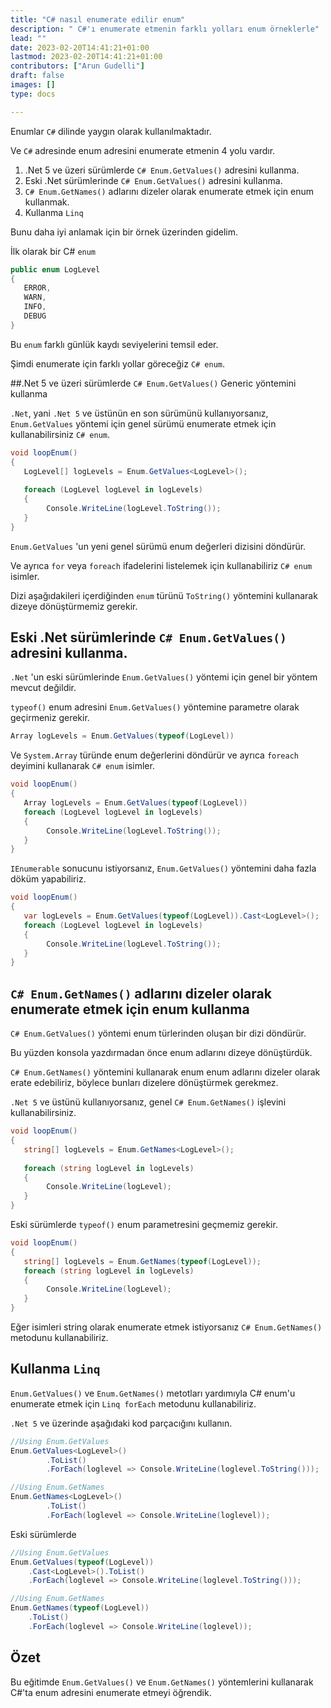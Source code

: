 ```yaml
---
title: "C# nasıl enumerate edilir enum"
description: " C#'ı enumerate etmenin farklı yolları enum örneklerle"
lead: ""
date: 2023-02-20T14:41:21+01:00
lastmod: 2023-02-20T14:41:21+01:00
contributors: ["Arun Gudelli"]
draft: false
images: []
type: docs

---
```


Enumlar `C#` dilinde yaygın olarak kullanılmaktadır. 

Ve `C#` adresinde enum adresini enumerate etmenin 4 yolu vardır. 

1. .Net 5 ve üzeri sürümlerde `C# Enum.GetValues()` adresini kullanma.
2. Eski .Net sürümlerinde `C# Enum.GetValues()` adresini kullanma.
3. `C# Enum.GetNames()` adlarını dizeler olarak enumerate etmek için enum kullanmak.
4. Kullanma `Linq`

Bunu daha iyi anlamak için bir örnek üzerinden gidelim. 

İlk olarak bir C# `enum`

```csharp
public enum LogLevel
{
   ERROR, 
   WARN, 
   INFO, 
   DEBUG
}
```

Bu `enum` farklı günlük kaydı seviyelerini temsil eder.

Şimdi enumerate için farklı yollar göreceğiz `C# enum`.

##.Net 5 ve üzeri sürümlerde `C# Enum.GetValues()` Generic yöntemini kullanma

 `.Net`, yani `.Net 5` ve üstünün en son sürümünü kullanıyorsanız, `Enum.GetValues` yöntemi için genel sürümü enumerate etmek için kullanabilirsiniz `C# enum`.

```csharp
void loopEnum()
{
   LogLevel[] logLevels = Enum.GetValues<LogLevel>();
   
   foreach (LogLevel logLevel in logLevels)
   {
        Console.WriteLine(logLevel.ToString());
   }
}
```

 `Enum.GetValues` 'un yeni genel sürümü enum değerleri dizisini döndürür. 

Ve ayrıca `for` veya `foreach` ifadelerini listelemek için kullanabiliriz `C# enum` isimler. 

Dizi aşağıdakileri içerdiğinden `enum` türünü `ToString()` yöntemini kullanarak dizeye dönüştürmemiz gerekir.

## Eski .Net sürümlerinde `C# Enum.GetValues()` adresini kullanma.

 `.Net` 'un eski sürümlerinde `Enum.GetValues()` yöntemi için genel bir yöntem mevcut değildir. 

 `typeof()` enum adresini `Enum.GetValues()` yöntemine parametre olarak geçirmeniz gerekir. 

```csharp
Array logLevels = Enum.GetValues(typeof(LogLevel))
```
Ve `System.Array` türünde enum değerlerini döndürür ve ayrıca `foreach` deyimini kullanarak `C# enum` isimler.

```csharp
void loopEnum()
{
   Array logLevels = Enum.GetValues(typeof(LogLevel))
   foreach (LogLevel logLevel in logLevels)
   {
        Console.WriteLine(logLevel.ToString());
   }
}
```

 `IEnumerable` sonucunu istiyorsanız, `Enum.GetValues()` yöntemini daha fazla döküm yapabiliriz.

```csharp
void loopEnum()
{
   var logLevels = Enum.GetValues(typeof(LogLevel)).Cast<LogLevel>();
   foreach (LogLevel logLevel in logLevels)
   {
        Console.WriteLine(logLevel.ToString());
   }
}
```

## `C# Enum.GetNames()` adlarını dizeler olarak enumerate etmek için enum kullanma 

`C# Enum.GetValues()` yöntemi enum türlerinden oluşan bir dizi döndürür. 

Bu yüzden konsola yazdırmadan önce enum adlarını dizeye dönüştürdük.

 `C# Enum.GetNames()` yöntemini kullanarak enum enum adlarını dizeler olarak erate edebiliriz, böylece bunları dizelere dönüştürmek gerekmez.

 `.Net 5` ve üstünü kullanıyorsanız, genel `C# Enum.GetNames()` işlevini kullanabilirsiniz.

```csharp
void loopEnum()
{
   string[] logLevels = Enum.GetNames<LogLevel>();
   
   foreach (string logLevel in logLevels)
   {
        Console.WriteLine(logLevel);
   }
}
```

Eski sürümlerde `typeof()` enum parametresini geçmemiz gerekir.

```csharp
void loopEnum()
{
   string[] logLevels = Enum.GetNames(typeof(LogLevel));
   foreach (string logLevel in logLevels)
   {
        Console.WriteLine(logLevel);
   }
}
```

Eğer isimleri string olarak enumerate etmek istiyorsanız `C# Enum.GetNames()` metodunu kullanabiliriz.

## Kullanma `Linq`

 `Enum.GetValues()` ve `Enum.GetNames()` metotları yardımıyla C# enum'u enumerate etmek için `Linq forEach` metodunu kullanabiliriz.

 `.Net 5` ve üzerinde aşağıdaki kod parçacığını kullanın.

```csharp
//Using Enum.GetValues
Enum.GetValues<LogLevel>()
        .ToList()
        .ForEach(loglevel => Console.WriteLine(loglevel.ToString()));

//Using Enum.GetNames
Enum.GetNames<LogLevel>()
        .ToList()
        .ForEach(loglevel => Console.WriteLine(loglevel));        
```

Eski sürümlerde

```csharp
//Using Enum.GetValues
Enum.GetValues(typeof(LogLevel))
    .Cast<LogLevel>().ToList()
    .ForEach(loglevel => Console.WriteLine(loglevel.ToString()));

//Using Enum.GetNames
Enum.GetNames(typeof(LogLevel))
    .ToList()
    .ForEach(loglevel => Console.WriteLine(loglevel));    
```

## Özet

Bu eğitimde `Enum.GetValues()` ve `Enum.GetNames()` yöntemlerini kullanarak C#'ta enum adresini enumerate etmeyi öğrendik.










